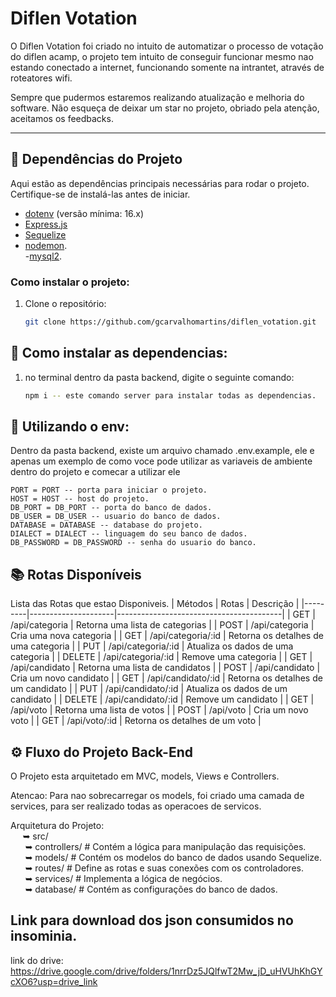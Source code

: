 # Diflen Votation

O Diflen Votation foi criado no intuito de automatizar o processo de votação do diflen acamp, o projeto tem intuito de conseguir funcionar mesmo nao estando conectado a internet, funcionando somente na intrantet, através de roteatores wifi.</br>

Sempre que pudermos estaremos realizando atualização e melhoria do software. Não esqueça de deixar um star no projeto, obriado pela atenção, aceitamos os feedbacks.


---

## 🚀 Dependências do Projeto

Aqui estão as dependências principais necessárias para rodar o projeto. Certifique-se de instalá-las antes de iniciar.

- [dotenv](https://nodejs.org/) (versão mínima: 16.x)
- [Express.js](https://expressjs.com/)
- [Sequelize](https://sequelize.org/)
- [nodemon](https://www.npmjs.com/package/nodemon).</br>
-[mysql2](https://www.npmjs.com/package/mysql2).

### Como instalar o projeto:
1. Clone o repositório:
   ```bash
   git clone https://github.com/gcarvalhomartins/diflen_votation.git
   

## 🦾 Como instalar as dependencias:
1. no terminal dentro da pasta backend, digite o seguinte comando:
    ```bash
    npm i -- este comando server para instalar todas as dependencias.

## 👀 Utilizando o env:

Dentro da pasta backend, existe um arquivo chamado .env.example, ele e apenas um exemplo 
de como voce pode utilizar as variaveis de ambiente dentro do projeto e comecar a utilizar ele
    
    PORT = PORT -- porta para iniciar o projeto. 
    HOST = HOST -- host do projeto.
    DB_PORT = DB_PORT -- porta do banco de dados. 
    DB_USER = DB_USER -- usuario do banco de dados. 
    DATABASE = DATABASE -- database do projeto. 
    DIALECT = DIALECT -- linguagem do seu banco de dados.
    DB_PASSWORD = DB_PASSWORD -- senha do usuario do banco. 


## 📚 Rotas Disponíveis

Lista das Rotas que estao Disponiveis.
| Métodos | Rotas               | Descrição                               |
|---------|---------------------|-----------------------------------------|
| GET     | /api/categoria          | Retorna uma lista de categorias          |
| POST    | /api/categoria          | Cria uma nova categoria                   |
| GET     | /api/categoria/:id      | Retorna os detalhes de uma categoria      |
| PUT     | /api/categoria/:id      | Atualiza os dados de uma categoria        |
| DELETE  | /api/categoria/:id      | Remove uma categoria                      |
| GET     | /api/candidato          | Retorna uma lista de candidatos          |
| POST    | /api/candidato          | Cria um novo candidato                   |
| GET     | /api/candidato/:id      | Retorna os detalhes de um candidato      |
| PUT     | /api/candidato/:id      | Atualiza os dados de um candidato       |
| DELETE  | /api/candidato/:id      | Remove um candidato                      |
| GET     | /api/voto          | Retorna uma lista de votos          |
| POST    | /api/voto          | Cria um novo voto                   |
| GET     | /api/voto/:id      | Retorna os detalhes de um voto     |


## ⚙️ Fluxo do Projeto Back-End

O Projeto esta arquitetado em MVC, models, Views e Controllers.

Atencao: Para nao sobrecarregar os models, foi criado uma camada de services, para ser realizado todas as operacoes de servicos. 

Arquitetura do Projeto: <br/>
        &nbsp;&nbsp;&nbsp;&nbsp;&nbsp;➥ src/ <br/>
            &nbsp;&nbsp;&nbsp;&nbsp;&nbsp;&nbsp;➥ controllers/ # Contém a lógica para manipulação das requisições. <br/>
            &nbsp;&nbsp;&nbsp;&nbsp;&nbsp;&nbsp;➥ models/ # Contém os modelos do banco de dados usando Sequelize. <br/>
            &nbsp;&nbsp;&nbsp;&nbsp;&nbsp;&nbsp;➥ routes/ # Define as rotas e suas conexões com os controladores. <br/>
            &nbsp;&nbsp;&nbsp;&nbsp;&nbsp;&nbsp;➥ services/ # Implementa a lógica de negócios.<br/>
            &nbsp;&nbsp;&nbsp;&nbsp;&nbsp;&nbsp;➥ database/ # Contém as configurações do banco de dados.<br/>

## Link para download dos json consumidos no insominia.

link do drive: https://drive.google.com/drive/folders/1nrrDz5JQlfwT2Mw_jD_uHVUhKhGYcXO6?usp=drive_link